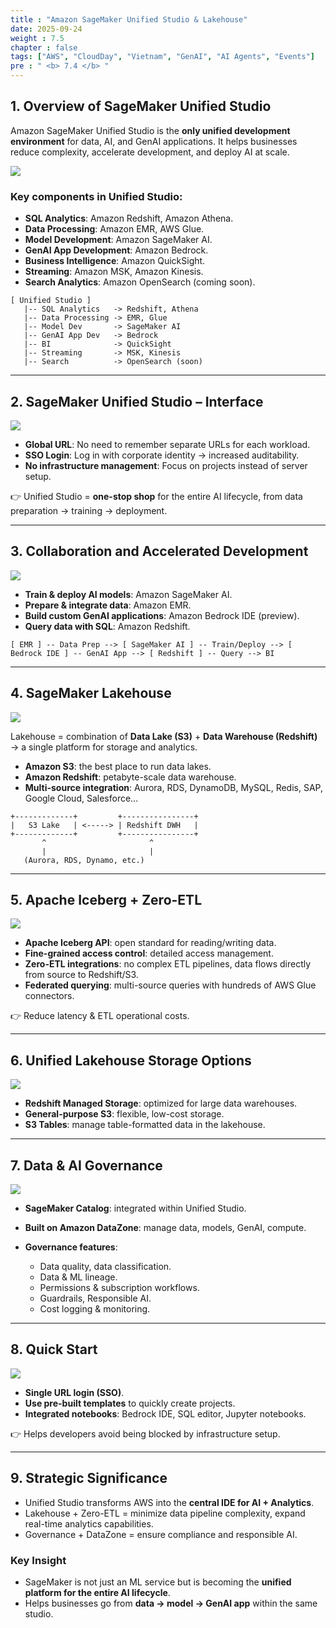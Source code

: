 ```yaml
---
title : "Amazon SageMaker Unified Studio & Lakehouse"
date: 2025-09-24
weight : 7.5
chapter : false
tags: ["AWS", "CloudDay", "Vietnam", "GenAI", "AI Agents", "Events"]
pre : " <b> 7.4 </b> "
---
```


## 1. Overview of SageMaker Unified Studio

Amazon SageMaker Unified Studio is the **only unified development environment** for data, AI, and GenAI applications. It helps businesses reduce complexity, accelerate development, and deploy AI at scale.

![](1.jpg)

### Key components in Unified Studio:

* **SQL Analytics**: Amazon Redshift, Amazon Athena.
* **Data Processing**: Amazon EMR, AWS Glue.
* **Model Development**: Amazon SageMaker AI.
* **GenAI App Development**: Amazon Bedrock.
* **Business Intelligence**: Amazon QuickSight.
* **Streaming**: Amazon MSK, Amazon Kinesis.
* **Search Analytics**: Amazon OpenSearch (coming soon).

```cli
[ Unified Studio ]
   |-- SQL Analytics   -> Redshift, Athena
   |-- Data Processing -> EMR, Glue
   |-- Model Dev       -> SageMaker AI
   |-- GenAI App Dev   -> Bedrock
   |-- BI              -> QuickSight
   |-- Streaming       -> MSK, Kinesis
   |-- Search          -> OpenSearch (soon)
```

---

## 2. SageMaker Unified Studio – Interface

![](2.jpg)

* **Global URL**: No need to remember separate URLs for each workload.
* **SSO Login**: Log in with corporate identity → increased auditability.
* **No infrastructure management**: Focus on projects instead of server setup.

👉 Unified Studio = **one-stop shop** for the entire AI lifecycle, from data preparation → training → deployment.

---

## 3. Collaboration and Accelerated Development

![](3.jpg)

* **Train & deploy AI models**: Amazon SageMaker AI.
* **Prepare & integrate data**: Amazon EMR.
* **Build custom GenAI applications**: Amazon Bedrock IDE (preview).
* **Query data with SQL**: Amazon Redshift.

```cli
[ EMR ] -- Data Prep --> [ SageMaker AI ] -- Train/Deploy --> [ Bedrock IDE ] -- GenAI App --> [ Redshift ] -- Query --> BI
```

---

## 4. SageMaker Lakehouse

![](4.jpg)

Lakehouse = combination of **Data Lake (S3)** + **Data Warehouse (Redshift)** → a single platform for storage and analytics.

* **Amazon S3**: the best place to run data lakes.
* **Amazon Redshift**: petabyte-scale data warehouse.
* **Multi-source integration**: Aurora, RDS, DynamoDB, MySQL, Redis, SAP, Google Cloud, Salesforce...

```cli
+-------------+         +----------------+
|   S3 Lake   | <-----> | Redshift DWH   |
+-------------+         +----------------+
       ^                       ^
       |                       |
   (Aurora, RDS, Dynamo, etc.)
```

---

## 5. Apache Iceberg + Zero-ETL

![](6.jpg)

* **Apache Iceberg API**: open standard for reading/writing data.
* **Fine-grained access control**: detailed access management.
* **Zero-ETL integrations**: no complex ETL pipelines, data flows directly from source to Redshift/S3.
* **Federated querying**: multi-source queries with hundreds of AWS Glue connectors.

👉 Reduce latency & ETL operational costs.

---

## 6. Unified Lakehouse Storage Options

![](5.jpg)

* **Redshift Managed Storage**: optimized for large data warehouses.
* **General-purpose S3**: flexible, low-cost storage.
* **S3 Tables**: manage table-formatted data in the lakehouse.

---

## 7. Data & AI Governance

![](8.jpg)

* **SageMaker Catalog**: integrated within Unified Studio.
* **Built on Amazon DataZone**: manage data, models, GenAI, compute.
* **Governance features**:

  * Data quality, data classification.
  * Data & ML lineage.
  * Permissions & subscription workflows.
  * Guardrails, Responsible AI.
  * Cost logging & monitoring.

---

## 8. Quick Start

![](9.jpg)

* **Single URL login (SSO)**.
* **Use pre-built templates** to quickly create projects.
* **Integrated notebooks**: Bedrock IDE, SQL editor, Jupyter notebooks.

👉 Helps developers avoid being blocked by infrastructure setup.

---

## 9. Strategic Significance

* Unified Studio transforms AWS into the **central IDE for AI + Analytics**.
* Lakehouse + Zero-ETL = minimize data pipeline complexity, expand real-time analytics capabilities.
* Governance + DataZone = ensure compliance and responsible AI.

### Key Insight

* SageMaker is not just an ML service but is becoming the **unified platform for the entire AI lifecycle**.
* Helps businesses go from **data → model → GenAI app** within the same studio.

